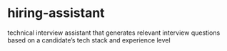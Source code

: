 # hiring-assistant
technical interview assistant that generates relevant interview questions based on a candidate’s tech stack and experience level
